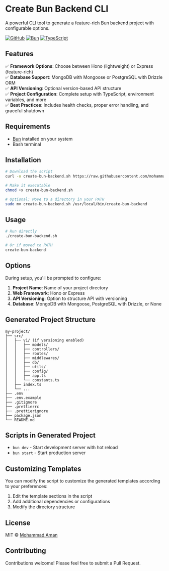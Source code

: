 # Create Bun Backend CLI

A powerful CLI tool to generate a feature-rich Bun backend project with configurable options.

[![GitHub](https://img.shields.io/badge/GitHub-mohammad--1105-black?style=for-the-badge&logo=github)](https://github.com/mohammad-1105)
[![Bun](https://img.shields.io/badge/Runtime-Bun-black?style=for-the-badge&logo=bun)](https://bun.sh)
[![TypeScript](https://img.shields.io/badge/Language-TypeScript-blue?style=for-the-badge&logo=typescript)](https://www.typescriptlang.org/)

## Features

✅ **Framework Options**: Choose between Hono (lightweight) or Express (feature-rich)  
✅ **Database Support**: MongoDB with Mongoose or PostgreSQL with Drizzle ORM  
✅ **API Versioning**: Optional version-based API structure  
✅ **Project Configuration**: Complete setup with TypeScript, environment variables, and more  
✅ **Best Practices**: Includes health checks, proper error handling, and graceful shutdown  

## Requirements

- [Bun](https://bun.sh) installed on your system
- Bash terminal

## Installation

```bash
# Download the script
curl -o create-bun-backend.sh https://raw.githubusercontent.com/mohammad-1105/create-bun-backend-cli/main/create-bun-backend.sh

# Make it executable
chmod +x create-bun-backend.sh

# Optional: Move to a directory in your PATH
sudo mv create-bun-backend.sh /usr/local/bin/create-bun-backend
```

## Usage

```bash
# Run directly
./create-bun-backend.sh

# Or if moved to PATH
create-bun-backend
```

## Options

During setup, you'll be prompted to configure:

1. **Project Name**: Name of your project directory
2. **Web Framework**: Hono or Express
3. **API Versioning**: Option to structure API with versioning
4. **Database**: MongoDB with Mongoose, PostgreSQL with Drizzle, or None

## Generated Project Structure

```
my-project/
├── src/
│   ├── v1/ (if versioning enabled)
│   │   ├── models/
│   │   ├── controllers/
│   │   ├── routes/
│   │   ├── middlewares/
│   │   ├── db/
│   │   ├── utils/
│   │   ├── config/
│   │   ├── app.ts
│   │   └── constants.ts
│   ├── index.ts
│   └── ...
├── .env
├── .env.example
├── .gitignore
├── .prettierrc
├── .prettierignore
├── package.json
└── README.md
```

## Scripts in Generated Project

- `bun dev` - Start development server with hot reload
- `bun start` - Start production server

## Customizing Templates

You can modify the script to customize the generated templates according to your preferences:

1. Edit the template sections in the script
2. Add additional dependencies or configurations
3. Modify the directory structure

## License

MIT © [Mohammad Aman](https://github.com/mohammad-1105)

## Contributing

Contributions welcome! Please feel free to submit a Pull Request.